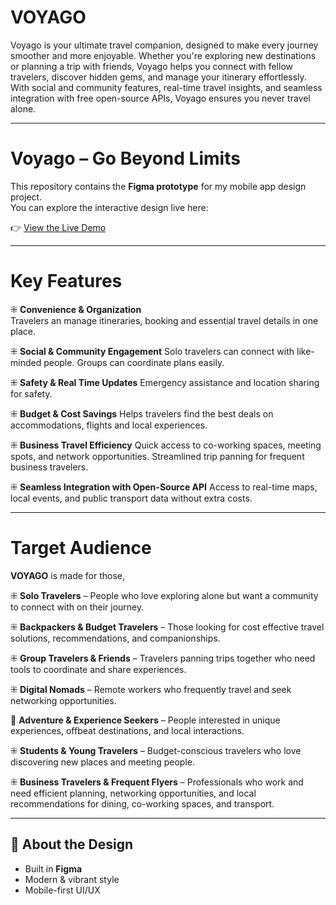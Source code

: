 # VOYAGO
Voyago is your ultimate travel companion, designed to make every journey smoother and more enjoyable. Whether you're exploring new destinations or planning a trip with friends, Voyago helps you connect with fellow travelers, discover hidden gems, and manage your itinerary effortlessly. With social and community features, real-time travel insights, and seamless integration with free open-source APIs, Voyago ensures you never travel alone.

---

# Voyago – Go Beyond Limits

This repository contains the **Figma prototype** for my mobile app design project.  
You can explore the interactive design live here:  

👉 [View the Live Demo](https://code-sleek.github.io/VOYAGO/)

---

# Key Features 

⁜ **Convenience & Organization**  
Travelers an manage itineraries, booking and essential travel details in one 
place. 

⁜ **Social & Community Engagement**
Solo travelers can connect with like-minded people. 
Groups can coordinate plans easily. 

⁜ **Safety & Real Time Updates** 
Emergency assistance and location sharing for safety. 

⁜ **Budget & Cost Savings** 
Helps travelers find the best deals on accommodations, flights and local experiences. 

⁜ **Business Travel Efficiency**
Quick access to co-working spaces, meeting spots, and network opportunities. 
Streamlined trip panning for frequent business travelers. 

⁜ **Seamless Integration with Open-Source API** 
Access to real-time maps, local events, and public transport data without extra costs. 

---

# Target Audience 

**VOYAGO** is made for those, 

⁜ **Solo Travelers** – People who love exploring alone but want a community to connect 
with on their journey. 

⁜ **Backpackers & Budget Travelers** – Those looking for cost effective travel 
solutions, recommendations, and companionships. 

⁜ **Group Travelers & Friends** – Travelers panning trips together who need tools to 
coordinate and share experiences. 

⁜ **Digital Nomads** – Remote workers who frequently travel and seek networking 
opportunities. 

 **Adventure & Experience Seekers** – People interested in unique experiences, 
offbeat destinations, and local interactions.

⁜ **Students & Young Travelers** – Budget-conscious travelers who love discovering 
new places and meeting people. 

⁜ **Business Travelers & Frequent Flyers** – Professionals who work and need 
efficient planning, networking opportunities, and local recommendations for dining, 
co-working spaces, and transport.

---

## 🎨 About the Design
- Built in **Figma**
- Modern & vibrant style
- Mobile-first UI/UX
